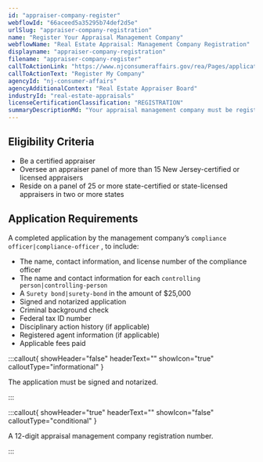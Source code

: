 ```yaml
---
id: "appraiser-company-register"
webflowId: "66aceed5a35295b74def2d5e"
urlSlug: "appraiser-company-registration"
name: "Register Your Appraisal Management Company"
webflowName: "Real Estate Appraisal: Management Company Registration"
displayname: "appraiser-company-registration"
filename: "appraiser-company-register"
callToActionLink: "https://www.njconsumeraffairs.gov/rea/Pages/applications.aspx"
callToActionText: "Register My Company"
agencyId: "nj-consumer-affairs"
agencyAdditionalContext: "Real Estate Appraiser Board"
industryId: "real-estate-appraisals"
licenseCertificationClassification: "REGISTRATION"
summaryDescriptionMd: "Your appraisal management company must be registered with the State before offering professional services. The application to be an appraisal management company must be sent via postal mail."
---
```


## Eligibility Criteria

- Be a certified appraiser
- Oversee an appraiser panel of more than 15 New Jersey-certified or licensed appraisers
- Reside on a panel of 25 or more state-certified or state-licensed appraisers in two or more states

## Application Requirements

A completed application by the management company’s `compliance officer|compliance-officer` , to include:

- The name, contact information, and license number of the compliance officer
- The name and contact information for each `controlling person|controlling-person`
- A `Surety bond|surety-bond` in the amount of $25,000
- Signed and notarized application
- Criminal background check
- Federal tax ID number
- Disciplinary action history (if applicable)
- Registered agent information (if applicable)
- Applicable fees paid

:::callout{ showHeader="false" headerText="" showIcon="true" calloutType="informational" }

The application must be signed and notarized.

:::

:::callout{ showHeader="true" headerText="" showIcon="false" calloutType="conditional" }

A 12-digit appraisal management company registration number.

:::
